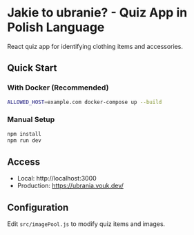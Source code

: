 # Jakie to ubranie? - Quiz App in Polish Language

React quiz app for identifying clothing items and accessories.

## Quick Start

### With Docker (Recommended)
```bash
ALLOWED_HOST=example.com docker-compose up --build
```

### Manual Setup
```bash
npm install
npm run dev
```

## Access
- Local: http://localhost:3000
- Production: https://ubrania.vouk.dev/

## Configuration
Edit `src/imagePool.js` to modify quiz items and images.
